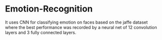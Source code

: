 # Emotion-Recognition
<p>It uses CNN for classifying emotion on faces based on the jaffe dataset  where the best performance was recorded by a neural net of 12 convolution layers and 3 fully connected layers.</p>
